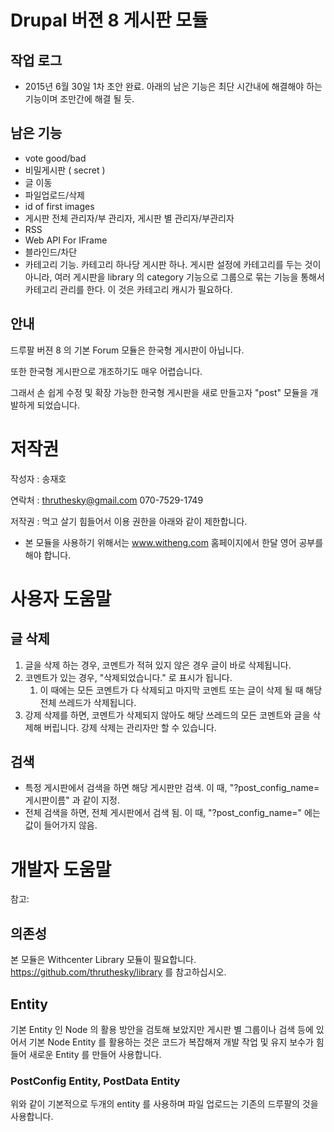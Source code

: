 # Drupal 버젼 8 게시판 모듈

## 작업 로그
* 2015년 6월 30일 1차 초안 완료.
아래의 남은 기능은 최단 시간내에 해결해야 하는 기능이며 조만간에 해결 될 듯. 

## 남은 기능

* vote good/bad
* 비밀게시판 ( secret )
* 글 이동
* 파일업로드/삭제
* id of first images
* 게시판 전체 관리자/부 관리자, 게시판 별 관리자/부관리자
* RSS
* Web API For IFrame
* 블라인드/차단
* 카테고리 기능. 카테고리 하나당 게시판 하나. 게시판 설정에 카테고리를 두는 것이 아니라, 여러 게시판을 library 의 category 기능으로 그룹으로 묶는 기능을 통해서 카테고리 관리를 한다.
이 것은 카테고리 캐시가 필요하다. 

## 안내


드루팔 버젼 8 의 기본 Forum 모듈은 한국형 게시판이 아닙니다.

또한 한국형 게시판으로 개조하기도 매우 어렵습니다.

그래서 손 쉽게 수정 및 확장 가능한 한국형 게시판을 새로 만들고자 "post" 모듈을 개발하게 되었습니다.

# 저작권

작성자 : 송재호

연락처 : thruthesky@gmail.com 070-7529-1749

저작권 : 먹고 살기 힘들어서 이용 권한을 아래와 같이 제한합니다.

* 본 모듈을 사용하기 위해서는 www.witheng.com 홈페이지에서 한달 영어 공부를 해야 합니다.


# 사용자 도움말

## 글 삭제

1. 글을 삭제 하는 경우, 코멘트가 적혀 있지 않은 경우 글이 바로 삭제됩니다.
2. 코멘트가 있는 경우, "삭제되었습니다." 로 표시가 됩니다.
	1. 이 때에는 모든 코멘트가 다 삭제되고 마지막 코멘트 또는 글이 삭제 될 때 해당 전체 쓰레드가 삭제됩니다. 
3. 강제 삭제를 하면, 코멘트가 삭제되지 않아도 해당 쓰레드의 모든 코멘트와 글을 삭제해 버립니다. 강제 삭제는 관리자만 할 수 있습니다.


## 검색
* 특정 게시판에서 검색을 하면 해당 게시판만 검색. 이 때, "?post_config_name=게시판이름" 과 같이 지정.
* 전체 검색을 하면, 전체 게시판에서 검색 됨. 이 때, "?post_config_name=" 에는 값이 들어가지 않음.

 


# 개발자 도움말

참고:


## 의존성
본 모듈은 Withcenter Library 모듈이 필요합니다.
https://github.com/thruthesky/library 를 참고하십시오.

## Entity

기본 Entity 인 Node 의 활용 방안을 검토해 보았지만 게시판 별 그룹이나 검색 등에 있어서 기본 Node Entity 를 활용하는 것은 코드가 복잡해져 개발 작업 및 유지 보수가 힘들어 새로운 Entity 를 만들어 사용합니다. 

### PostConfig Entity, PostData Entity
위와 같이 기본적으로 두개의 entity 를 사용하며 파일 업로드는 기존의 드루팔의 것을 사용합니다.

